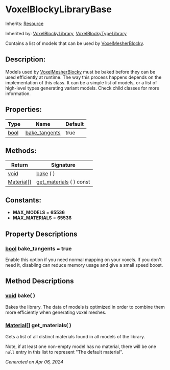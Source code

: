 # VoxelBlockyLibraryBase

Inherits: [Resource](https://docs.godotengine.org/en/stable/classes/class_resource.html)

Inherited by: [VoxelBlockyLibrary](VoxelBlockyLibrary.md), [VoxelBlockyTypeLibrary](VoxelBlockyTypeLibrary.md)

Contains a list of models that can be used by [VoxelMesherBlocky](VoxelMesherBlocky.md).

## Description: 

Models used by [VoxelMesherBlocky](VoxelMesherBlocky.md) must be baked before they can be used efficiently at runtime. The way this process happens depends on the implementation of this class. It can be a simple list of models, or a list of high-level types generating variant models. Check child classes for more information.

## Properties: 


Type                                                                    | Name                               | Default 
----------------------------------------------------------------------- | ---------------------------------- | --------
[bool](https://docs.godotengine.org/en/stable/classes/class_bool.html)  | [bake_tangents](#i_bake_tangents)  | true    
<p></p>

## Methods: 


Return                                                                              | Signature                                   
----------------------------------------------------------------------------------- | --------------------------------------------
[void](#)                                                                           | [bake](#i_bake) ( )                         
[Material[]](https://docs.godotengine.org/en/stable/classes/class_material[].html)  | [get_materials](#i_get_materials) ( ) const 
<p></p>

## Constants: 

- <span id="i_MAX_MODELS"></span>**MAX_MODELS** = **65536**
- <span id="i_MAX_MATERIALS"></span>**MAX_MATERIALS** = **65536**

## Property Descriptions

### [bool](https://docs.godotengine.org/en/stable/classes/class_bool.html)<span id="i_bake_tangents"></span> **bake_tangents** = true

Enable this option if you need normal mapping on your voxels. If you don't need it, disabling can reduce memory usage and give a small speed boost.

## Method Descriptions

### [void](#)<span id="i_bake"></span> **bake**( ) 

Bakes the library. The data of models is optimized in order to combine them more efficiently when generating voxel meshes.

### [Material[]](https://docs.godotengine.org/en/stable/classes/class_material[].html)<span id="i_get_materials"></span> **get_materials**( ) 

Gets a list of all distinct materials found in all models of the library.

Note, if at least one non-empty model has no material, there will be one `null` entry in this list to represent "The default material".

_Generated on Apr 06, 2024_
